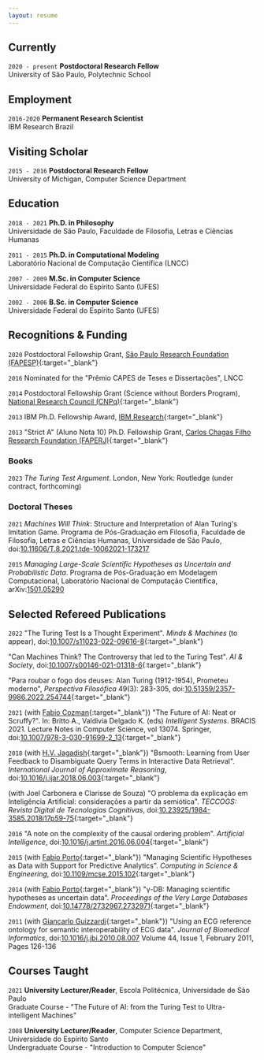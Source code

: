 ```yaml
---
layout: resume
---
```

## Currently

`2020 - present`
__Postdoctoral Research Fellow__<br>
University of São Paulo, Polytechnic School


## Employment

`2016-2020`
__Permanent Research Scientist__<br>
IBM Research Brazil


## Visiting Scholar

`2015 - 2016`
__Postdoctoral Research Fellow__<br>
University of Michigan, Computer Science Department


## Education

`2018 - 2021`
__Ph.D. in Philosophy__<br>
Universidade de São Paulo, Faculdade de Filosofia, Letras e Ciências Humanas

`2011 - 2015`
__Ph.D. in Computational Modeling__<br>
Laboratório Nacional de Computação Científica (LNCC)

`2007 - 2009`
__M.Sc. in Computer Science__<br>
Universidade Federal do Espírito Santo (UFES)

`2002 - 2006`
__B.Sc. in Computer Science__<br>
Universidade Federal do Espírito Santo (UFES)


## Recognitions & Funding

`2020`
Postdoctoral Fellowship Grant, [São Paulo Research Foundation (FAPESP)](http://fapesp.br/en/postdoc){:target="_blank"}

`2016`
Nominated for the "Prêmio CAPES de Teses e Dissertações", LNCC

`2014`
Postdoctoral Fellowship Grant (Science without Borders Program), [National Research Council (CNPq)](www.cnpq.br){:target="_blank"}

`2013`
IBM Ph.D. Fellowship Award, [IBM Research](http://www.research.ibm.com/university/awards/fellowships.html){:target="_blank"}

`2013`
"Strict A" (Aluno Nota 10) Ph.D. Fellowship Grant, [Carlos Chagas Filho Research Foundation (FAPERJ)](www.faperj.br){:target="_blank"}

### Books

`2023`
_The Turing Test Argument_. London, New York: Routledge (under contract, forthcoming) 


### Doctoral Theses

`2021`
_Machines Will Think_: Structure and Interpretation of Alan Turing's Imitation Game. Programa de Pós-Graduação em Filosofia, Faculdade de Filosofia, Letras e Ciências Humanas, Universidade de São Paulo, doi:[10.11606/T.8.2021.tde-10062021-173217](https://doi.org/10.11606/T.8.2021.tde-10062021-173217)

`2015`
_Managing Large-Scale Scientific Hypotheses as Uncertain and Probabilistic Data_. Programa de Pós-Graduação em Modelagem Computacional, Laboratório Nacional de Computação Científica, arXiv:[1501.05290](https://arxiv.org/abs/1501.05290)


## Selected Refereed Publications

`2022`
"The Turing Test Is a Thought Experiment". _Minds & Machines_ (to appear), doi:[10.1007/s11023-022-09616-8](http://doi.org/10.1007/s11023-022-09616-8){:target="_blank"}

"Can Machines Think? The Controversy that led to the Turing Test". _AI & Society_, doi:[10.1007/s00146-021-01318-6](http://doi.org/10.1007/s00146-021-01318-6){:target="_blank"}

"Para roubar o fogo dos deuses: Alan Turing (1912-1954), Prometeu moderno", _Perspectiva Filosófica_ 49(3): 283-305,  doi:[10.51359/2357-9986.2022.254744](http://dx.doi.org/10.51359/2357-9986.2022.254744){:target="_blank"}


`2021`
(with [Fabio Cozman](http://sites.poli.usp.br/p/fabio.cozman/){:target="_blank"}) "The Future of AI: Neat or Scruffy?". In: Britto A., Valdivia Delgado K. (eds) _Intelligent Systems_. BRACIS 2021. Lecture Notes in Computer Science, vol 13074. Springer, doi:[10.1007/978-3-030-91699-2_13](https://doi.org/10.1007/978-3-030-91699-2_13){:target="_blank"}

`2018`
(with [H.V. Jagadish](https://web.eecs.umich.edu/~jag/){:target="_blank"}) "Bsmooth: Learning from User Feedback to Disambiguate Query Terms in Interactive Data Retrieval". _International Journal of Approximate Reasoning_, doi:[10.1016/j.ijar.2018.06.003](https://doi.org/10.1016/j.ijar.2018.06.003){:target="_blank"}

(with Joel Carbonera e Clarisse de Souza) "O problema da explicação em Inteligência Artificial: considerações a partir da semiótica". _TECCOGS: Revista Digital de Tecnologias Cognitivas_, doi:[10.23925/1984-3585.2018i17p59-75](https://revistas.pucsp.br/index.php/teccogs/article/view/48590){:target="_blank"}

`2016`
"A note on the complexity of the causal ordering problem". _Artificial Intelligence_, doi:[10.1016/j.artint.2016.06.004](https://doi.org/10.1016/j.artint.2016.06.004){:target="_blank"}

`2015`
(with [Fabio Porto](http://dexl.lncc.br/fabio-porto){:target="_blank"}) "Managing Scientific Hypotheses as Data with Support for Predictive Analytics". _Computing in Science & Engineering_, doi:[10.1109/mcse.2015.102](https://doi.org/10.1109/mcse.2015.102){:target="_blank"}

`2014`
(with [Fabio Porto](http://dexl.lncc.br/fabio-porto){:target="_blank"}) "γ-DB: Managing scientific hypotheses as uncertain data". _Proceedings of the Very Large Databases Endowment_, doi:[10.14778/2732967.2732971](http://doi.org/10.14778/2732967.2732971){:target="_blank"}

`2011`
(with [Giancarlo Guizzardi](https://www.unibz.it/en/faculties/computer-science/academic-staff/person/37428-giancarlo-guizzardi){:target="_blank"}) "Using an ECG reference ontology for semantic interoperability of ECG data". _Journal of Biomedical Informatics_, doi:[10.1016/j.jbi.2010.08.007](https://doi.org/10.1016/j.jbi.2010.08.007)
Volume 44, Issue 1, February 2011, Pages 126-136

<!-- A list is also available [online](https://scholar.google.com/citations?user=udofaJwAAAAJ){:target="_blank"} -->

## Courses Taught

`2021`
__University Lecturer/Reader__, Escola Politécnica, Universidade de São Paulo<br>
Graduate Course - "The Future of AI: from the Turing Test to Ultra-intelligent Machines"

`2008`
__University Lecturer/Reader__, Computer Science Department, Universidade do Espírito Santo<br>
Undergraduate Course - "Introduction to Computer Science"


<!-- ### Footer

Last updated: Nov 2022 -->


